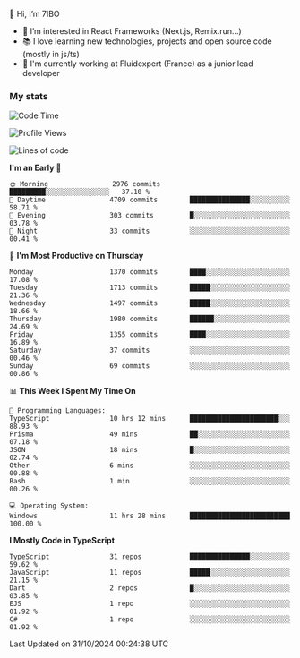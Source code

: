 👋 Hi, I’m 7IBO

- 👀 I’m interested in React Frameworks (Next.js, Remix.run...)
- 📚 I love learning new technologies, projects and open source code (mostly in js/ts)
- 💼 I'm currently working at Fluidexpert (France) as a junior lead developer

### My stats
<!--START_SECTION:waka-->
![Code Time](http://img.shields.io/badge/Code%20Time-823%20hrs%2016%20mins-blue)

![Profile Views](http://img.shields.io/badge/Profile%20Views-0-blue)

![Lines of code](https://img.shields.io/badge/From%20Hello%20World%20I%27ve%20Written-8.2%20million%20lines%20of%20code-blue)

**I'm an Early 🐤** 

```text
🌞 Morning                2976 commits        █████████░░░░░░░░░░░░░░░░   37.10 % 
🌆 Daytime                4709 commits        ███████████████░░░░░░░░░░   58.71 % 
🌃 Evening                303 commits         █░░░░░░░░░░░░░░░░░░░░░░░░   03.78 % 
🌙 Night                  33 commits          ░░░░░░░░░░░░░░░░░░░░░░░░░   00.41 % 
```
📅 **I'm Most Productive on Thursday** 

```text
Monday                   1370 commits        ████░░░░░░░░░░░░░░░░░░░░░   17.08 % 
Tuesday                  1713 commits        █████░░░░░░░░░░░░░░░░░░░░   21.36 % 
Wednesday                1497 commits        █████░░░░░░░░░░░░░░░░░░░░   18.66 % 
Thursday                 1980 commits        ██████░░░░░░░░░░░░░░░░░░░   24.69 % 
Friday                   1355 commits        ████░░░░░░░░░░░░░░░░░░░░░   16.89 % 
Saturday                 37 commits          ░░░░░░░░░░░░░░░░░░░░░░░░░   00.46 % 
Sunday                   69 commits          ░░░░░░░░░░░░░░░░░░░░░░░░░   00.86 % 
```


📊 **This Week I Spent My Time On** 

```text
💬 Programming Languages: 
TypeScript               10 hrs 12 mins      ██████████████████████░░░   88.93 % 
Prisma                   49 mins             ██░░░░░░░░░░░░░░░░░░░░░░░   07.18 % 
JSON                     18 mins             █░░░░░░░░░░░░░░░░░░░░░░░░   02.74 % 
Other                    6 mins              ░░░░░░░░░░░░░░░░░░░░░░░░░   00.88 % 
Bash                     1 min               ░░░░░░░░░░░░░░░░░░░░░░░░░   00.26 % 

💻 Operating System: 
Windows                  11 hrs 28 mins      █████████████████████████   100.00 % 
```

**I Mostly Code in TypeScript** 

```text
TypeScript               31 repos            ███████████████░░░░░░░░░░   59.62 % 
JavaScript               11 repos            █████░░░░░░░░░░░░░░░░░░░░   21.15 % 
Dart                     2 repos             █░░░░░░░░░░░░░░░░░░░░░░░░   03.85 % 
EJS                      1 repo              ░░░░░░░░░░░░░░░░░░░░░░░░░   01.92 % 
C#                       1 repo              ░░░░░░░░░░░░░░░░░░░░░░░░░   01.92 % 
```




 Last Updated on 31/10/2024 00:24:38 UTC
<!--END_SECTION:waka-->

